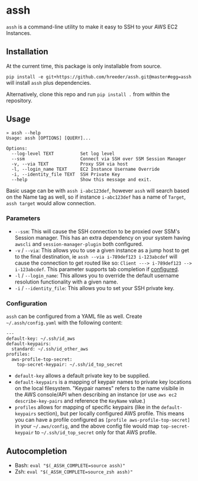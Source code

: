 # assh
`assh` is a command-line utility to make it easy to SSH to your AWS EC2 Instances.

## Installation
At the current time, this package is only installable from source.

`pip install -e git+https://github.com/hreeder/assh.git@master#egg=assh` will install `assh` plus dependencies.

Alternatively, clone this repo and run `pip install .` from within the repository.


## Usage
```
» assh --help
Usage: assh [OPTIONS] [QUERY]...

Options:
  --log-level TEXT          Set log level
  --ssm                     Connect via SSH over SSM Session Manager
  -v, --via TEXT            Proxy SSH via host
  -l, --login_name TEXT     EC2 Instance Username Override
  -i, --identity_file TEXT  SSH Private Key
  --help                    Show this message and exit.
```

Basic usage can be with `assh i-abc123def`, however `assh` will search based on the Name tag as well, so if instance `i-abc123def` has a name of `Target`, `assh target` would allow connection.

### Parameters
* `--ssm`: This will cause the SSH connection to be proxied over SSM's Session manager. This has an extra dependency on your system having `awscli` and `session-manager-plugin` both configured.
* `-v` / `--via`: This allows you to use a given instance as a jump host to get to the final destination, ie `assh --via i-789def123 i-123abcdef` will cause the connection to get routed like so: `Client ---> i-789def123 --> i-123abcdef`. This parameter supports tab completion if [configured](#autocompletion).
* `-l` / `--login_name`: This allows you to override the default username resolution functionality with a given name.
* `-i` / `--identity_file`: This allows you to set your SSH private key.

### Configuration
`assh` can be configured from a YAML file as well. Create `~/.assh/config.yaml` with the following content:
```
---
default-key: ~/.ssh/id_aws
default-keypairs:
  standard: ~/.ssh/id_other_aws
profiles:
  aws-profile-top-secret:
    top-secret-keypair: ~/.ssh/id_top_secret
```

* `default-key` allows a default private key to be supplied.
* `default-keypairs` is a mapping of keypair names to private key locations on the local filesystem. "Keypair names" refers to the name visibile in the AWS console/API when describing an instance (or use `aws ec2 describe-key-pairs` and reference the `KeyName` value.)
* `profiles` allows for mapping of specific keypairs (like in the `default-keypairs` section), but per locally configured AWS profile. This means you can have a profile configured as `[profile aws-profile-top-secret]` in your `~/.aws/config`, and the above config file would map `top-secret-keypair` to `~/.ssh/id_top_secret` only for that AWS profile.

## Autocompletion
* Bash: `eval "$(_ASSH_COMPLETE=source assh)"`
* Zsh: `eval "$(_ASSH_COMPLETE=source_zsh assh)"`
